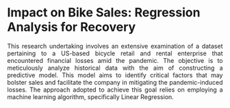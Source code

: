 # Impact on Bike Sales: Regression Analysis for Recovery
<p align='justify'>This research undertaking involves an extensive examination of a dataset pertaining to a US-based bicycle retail and rental enterprise that encountered financial losses amid the pandemic. The objective is to meticulously analyze historical data with the aim of constructing a predictive model. This model aims to identify critical factors that may bolster sales and facilitate the company in mitigating the pandemic-induced losses. The approach adopted to achieve this goal relies on employing a machine learning algorithm, specifically Linear Regression.</p>
